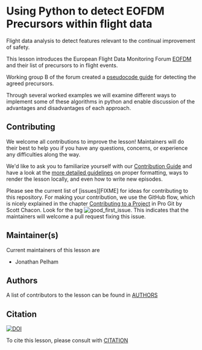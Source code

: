 # Using Python to detect EOFDM Precursors within flight data

Flight data analysis to detect features relevant to the continual improvement of safety.

This lesson introduces the European Flight Data Monitoring Forum [EOFDM](https://www.easa.europa.eu/domains/safety-management/safety-promotion/european-operators-flight-data-monitoring-eofdm-forum) and their list of precursors to in flight events. 

Working group B of the forum created a [pseudocode guide](https://www.easa.europa.eu/sites/default/files/dfu/study_wgb_precursors_rev3_20200930_4.pdf) for detecting the agreed precursors. 

Through several worked examples we will examine different ways to implement some of these algorithms in python and enable discussion of the advantages and disadvantages of each approach.

## Contributing

We welcome all contributions to improve the lesson! Maintainers will do their best to help you if you have any
questions, concerns, or experience any difficulties along the way.

We'd like to ask you to familiarize yourself with our [Contribution Guide](CONTRIBUTING.md) and have a look at
the [more detailed guidelines][lesson-example] on proper formatting, ways to render the lesson locally, and even
how to write new episodes.

Please see the current list of [issues][FIXME] for ideas for contributing to this
repository. For making your contribution, we use the GitHub flow, which is
nicely explained in the chapter [Contributing to a Project](http://git-scm.com/book/en/v2/GitHub-Contributing-to-a-Project) in Pro Git
by Scott Chacon.
Look for the tag ![good_first_issue](https://img.shields.io/badge/-good%20first%20issue-gold.svg). This indicates that the maintainers will welcome a pull request fixing this issue.


## Maintainer(s)

Current maintainers of this lesson are

* Jonathan Pelham


## Authors

A list of contributors to the lesson can be found in [AUTHORS](AUTHORS)

## Citation
[![DOI](https://zenodo.org/badge/337807002.svg)](https://zenodo.org/badge/latestdoi/337807002)

To cite this lesson, please consult with [CITATION](CITATION)

[cdh]: https://cdh.carpentries.org
[change-default-branch]: https://docs.github.com/en/github/administering-a-repository/changing-the-default-branch
[community-lessons]: https://carpentries.org/community-lessons
[lesson-example]: https://carpentries.github.io/lesson-example
